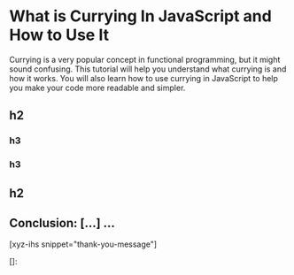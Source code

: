 # What is Currying In JavaScript and How to Use It

Currying is a very popular concept in functional programming, but it might sound confusing. This tutorial will help you understand what currying is and how it works. You will also learn how to use currying in JavaScript to help you make your code more readable and simpler.

<!--more-->
<!--
Table of Contents:
## h2
### h3
### h3
## h2
## Conclusion: [...] ...
-->

## h2

### h3

### h3

## h2

## Conclusion: [...] ...

[xyz-ihs snippet="thank-you-message"]

<!-- ### Links -->
[]:

<!--
### Meta:
-
-->

<!--
### Keywords:
-
-->

<!--
### Resources:
-
-->
